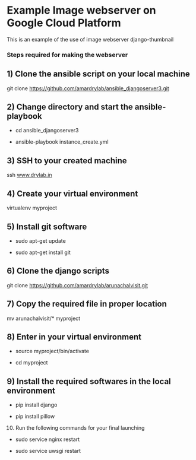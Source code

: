 # Example Image webserver on Google Cloud Platform

This is an example of the use of image webserver django-thumbnail

### Steps required for making the webserver

## 1) Clone the ansible script on your local machine

git clone https://github.com/amardrylab/ansible_djangoserver3.git

## 2) Change directory and start the ansible-playbook

- cd ansible_djangoserver3

- ansible-playbook instance_create.yml

## 3) SSH to your created machine

ssh www.drylab.in

## 4) Create your virtual environment

virtualenv myproject

## 5) Install git software

- sudo apt-get update

- sudo apt-get install git

## 6) Clone the django scripts

git clone https://github.com/amardrylab/arunachalvisit.git

## 7) Copy the required file in proper location

mv arunachalvisit/* myproject

## 8) Enter in your virtual environment

- source myproject/bin/activate

- cd myproject

## 9) Install the required softwares in the local environment

- pip install django

- pip install pillow

10) Run the following commands for your final launching

- sudo service nginx restart

- sudo service uwsgi restart
